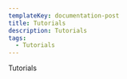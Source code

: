 ```yaml
---
templateKey: documentation-post
title: Tutorials
description: Tutorials
tags:
  - Tutorials
---
```

Tutorials
